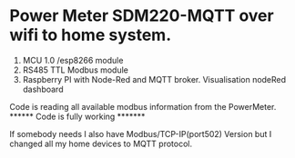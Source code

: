 # Power Meter SDM220-MQTT over wifi to home system.

1. MCU 1.0 /esp8266 module
2. RS485 TTL Modbus module
3. Raspberry PI with Node-Red and MQTT broker. Visualisation nodeRed dashboard

Code is reading all available modbus information from the PowerMeter. 
****** Code is fully working *******

If somebody needs I also have Modbus/TCP-IP(port502) Version but I changed all my home devices to MQTT protocol.
